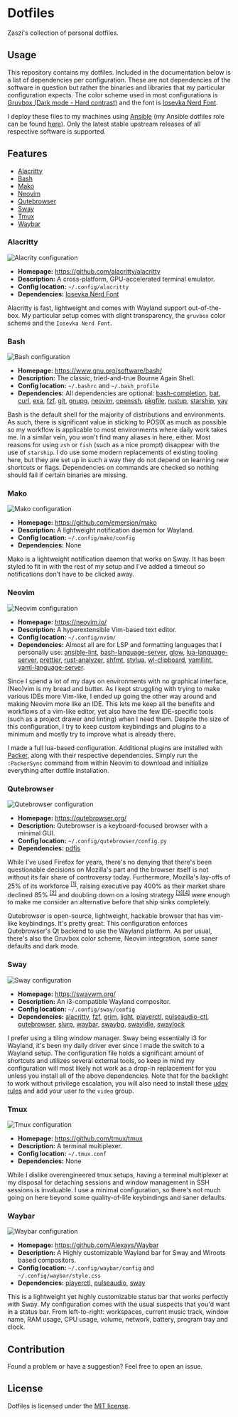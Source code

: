 # Dotfiles

Zaszi's collection of personal dotfiles.

## Usage

This repository contains my dotfiles. Included in the documentation below is a list of dependencies per configuration. These are not dependencies of the software in question but rather the binaries and libraries that my particular configuration expects. The color scheme used in most configurations is [Gruvbox (Dark mode - Hard contrast)](https://github.com/morhetz/gruvbox) and the font is [Iosevka Nerd Font](https://www.nerdfonts.com/).

I deploy these files to my machines using [Ansible](https://www.ansible.com/) (my Ansible dotfiles role can be found [here](https://github.com/zaszi/ansible-role-dotfiles)). Only the latest stable upstream releases of all respective software is supported.

## Features

- [Alacritty](#Alacritty)
- [Bash](#Bash)
- [Mako](#Mako)
- [Neovim](#Neovim)
- [Qutebrowser](#Qutebrowser)
- [Sway](#Sway)
- [Tmux](#Tmux)
- [Waybar](#Waybar)

### Alacritty

![Alacrity configuration](https://raw.githubusercontent.com/zaszi/dotfiles/master/screenshots/alacritty.png "Alacritty configuration")

- **Homepage:** https://github.com/alacritty/alacritty
- **Description:** A cross-platform, GPU-accelerated terminal emulator.
- **Config location:** `~/.config/alacritty`
- **Dependencies:** [Iosevka Nerd Font](https://www.nerdfonts.com/)

Alacritty is fast, lightweight and comes with Wayland support out-of-the-box. My particular setup comes with slight transparency, the `gruvbox` color scheme and the `Iosevka Nerd Font`.

### Bash

![Bash configuration](https://raw.githubusercontent.com/zaszi/dotfiles/master/screenshots/bash.png "Bash configuration")

- **Homepage:** https://www.gnu.org/software/bash/
- **Description:** The classic, tried-and-true Bourne Again Shell.
- **Config location:** `~/.bashrc` and `~/.bash_profile`
- **Dependencies:** All dependencies are optional: [bash-completion](https://github.com/scop/bash-completion), [bat](https://github.com/sharkdp/bat), [curl](https://curl.haxx.se/), [exa](https://github.com/ogham/exa), [fzf](https://github.com/junegunn/fzf), [git](https://git-scm.com/), [gnupg](https://gnupg.org/), [neovim](https://neovim.io/), [openssh](https://www.openssh.com/), [pkgfile](https://github.com/falconindy/pkgfile), [rustup](https://rustup.rs/), [starship](https://starship.rs/), [yay](https://github.com/Jguer/yay)

Bash is the default shell for the majority of distributions and environments. As such, there is significant value in sticking to POSIX as much as possible so my workflow is applicable to most environments where daily work takes me. In a similar vein, you won't find many aliases in here, either. Most reasons for using `zsh` or `fish` (such as a nice prompt) disappear with the use of `starship`. I do use some modern replacements of existing tooling here, but they are set up in such a way they do not depend on learning new shortcuts or flags. Dependencies on commands are checked so nothing should fail if certain binaries are missing.

### Mako

![Mako configuration](https://raw.githubusercontent.com/zaszi/dotfiles/master/screenshots/mako.png "Mako configuration")

- **Homepage:** https://github.com/emersion/mako
- **Description:** A lightweight notification daemon for Wayland.
- **Config location:** `~/.config/mako/config`
- **Dependencies:** None

Mako is a lightweight notification daemon that works on Sway. It has been
styled to fit in with the rest of my setup and I've added a timeout so
notifications don't have to be clicked away.

### Neovim

![Neovim configuration](https://raw.githubusercontent.com/zaszi/dotfiles/master/screenshots/neovim.png "Neovim configuration")

- **Homepage:** https://neovim.io/
- **Description:** A hyperextensible Vim-based text editor.
- **Config location:** `~/.config/nvim/`
- **Dependencies:** Almost all are for LSP and formatting languages that I personally use: [ansible-lint](https://github.com/ansible/ansible-lint), [bash-language-server](https://github.com/bash-lsp/bash-language-server), [glow](https://github.com/charmbracelet/glow), [lua-language-server](https://github.com/sumneko/lua-language-server), [prettier](https://github.com/prettier/prettier), [rust-analyzer](https://github.com/rust-analyzer/rust-analyzer), [shfmt](https://github.com/mvdan/sh), [stylua](https://github.com/JohnnyMorganz/StyLua), [wl-clipboard](https://github.com/bugaevc/wl-clipboard), [yamllint](https://github.com/adrienverge/yamllint), [yaml-language-server](https://github.com/redhat-developer/yaml-language-server).

Since I spend a lot of my days on environments with no graphical interface, (Neo)vim is my bread and butter. As I kept struggling with trying to make various IDEs more Vim-like, I ended up going the other way around and making Neovim more like an IDE. This lets me keep all the benefits and workflows of a vim-like editor, yet also have the few IDE-specific tools (such as a project drawer and linting) when I need them. Despite the size of this configuration, I try to keep custom keybindings and plugins to a minimum and mostly try to improve what is already there.

I made a full lua-based configuration. Additional plugins are installed with [Packer](https://github.com/wbthomason/packer.nvim), along with their respective dependencies. Simply run the `:PackerSync` command from within Neovim to download and initialize everything after dotfile installation.

### Qutebrowser

![Qutebrowser configuration](https://raw.githubusercontent.com/zaszi/dotfiles/master/screenshots/qutebrowser.png "Qutebrowser configuration")

- **Homepage:** https://qutebrowser.org/
- **Description:** Qutebrowser is a keyboard-focused browser with a minimal GUI.
- **Config location:** `~/.config/qutebrowser/config.py`
- **Dependencies:** [pdfjs](https://mozilla.github.io/pdf.js/)

While I've used Firefox for years, there's no denying that there's been questionable decisions on Mozilla's part and the browser itself is not without its fair share of controversy today. Furthermore, Mozilla's lay-offs of 25% of its workforce <sup>[[1]](https://arstechnica.com/information-technology/2020/08/firefox-maker-mozilla-lays-off-250-workers-says-covid-19-lowered-revenue/)</sup>, raising executive pay 400% as their market share declined 85% <sup>[[2]](http://calpaterson.com/mozilla.html)</sup> and doubling down on a losing strategy <sup>[[3]](https://killedbymozilla.com/)[[4]](https://blog.mozilla.org/blog/2020/08/11/changing-world-changing-mozilla/)</sup> were enough to make me consider an alternative before that ship sinks completely.

Qutebrowser is open-source, lightweight, hackable browser that has vim-like keybindings. It's pretty great. This configuration enforces Qutebrowser's Qt backend to use the Wayland platform. As per usual, there's also the Gruvbox color scheme, Neovim integration, some saner defaults and dark mode.

### Sway

![Sway configuration](https://raw.githubusercontent.com/zaszi/dotfiles/master/screenshots/sway.png "Sway configuration")

- **Homepage:** https://swaywm.org/
- **Description:** An i3-compatible Wayland compositor.
- **Config location:** `~/.config/sway/config`
- **Dependencies:** [alacritty](https://github.com/alacritty/alacritty), [fzf](https://github.com/junegunn/fzf), [grim](https://github.com/emersion/grim), [light](https://github.com/haikarainen/light), [playerctl](https://github.com/altdesktop/playerctl), [pulseaudio-ctl](https://github.com/graysky2/pulseaudio-ctl), [qutebrowser](https://qutebrowser.org/), [slurp](https://github.com/emersion/slurp), [waybar](https://github.com/Alexays/Waybar), [swaybg](https://github.com/swaywm/swaybg), [swayidle](https://github.com/swaywm/swayidle), [swaylock](https://github.com/swaywm/swaylock)

I prefer using a tiling window manager. Sway being essentially i3 for Wayland, it's been my daily driver ever since I made the switch to a Wayland setup. The configuration file holds a significant amount of shortcuts and utilizes several external tools, so keep in mind my configuration will most likely not work as a drop-in replacement for you unless you install all of the above dependencies. Note that for the backlight to work without privilege escalation, you will also need to install these [udev rules](https://github.com/haikarainen/light/blob/master/90-backlight.rules) and add your user to the `video` group.

### Tmux

![Tmux configuration](https://raw.githubusercontent.com/zaszi/dotfiles/master/screenshots/tmux.png "Tmux configuration")

- **Homepage:** https://github.com/tmux/tmux
- **Description:** A terminal multiplexer.
- **Config location:** `~/.tmux.conf`
- **Dependencies:** None

While I dislike overengineered tmux setups, having a terminal multiplexer at my disposal for detaching sessions and window management in SSH sessions is invaluable. I use a minimal configuration, so there's not much going on here beyond some quality-of-life keybindings and saner defaults.

### Waybar

![Waybar configuration](https://raw.githubusercontent.com/zaszi/dotfiles/master/screenshots/waybar.png "Waybar configuration")

- **Homepage:** https://github.com/Alexays/Waybar
- **Description:** A Highly customizable Wayland bar for Sway and Wlroots based compositors.
- **Config location:** `~/.config/waybar/config` and `~/.config/waybar/style.css`
- **Dependencies:** [playerctl](https://github.com/altdesktop/playerctl), [pulseaudio](https://www.freedesktop.org/wiki/Software/PulseAudio/), [sway](https://swaywm.org/)

This is a lightweight yet highly customizable status bar that works perfectly with Sway. My configuration comes with the usual suspects that you'd want in a status bar. From left-to-right: workspaces, current music track, window name, RAM usage, CPU usage, volume, network, battery, program tray and clock.

## Contribution

Found a problem or have a suggestion? Feel free to open an issue.

## License

Dotfiles is licensed under the [MIT license](LICENSE).
